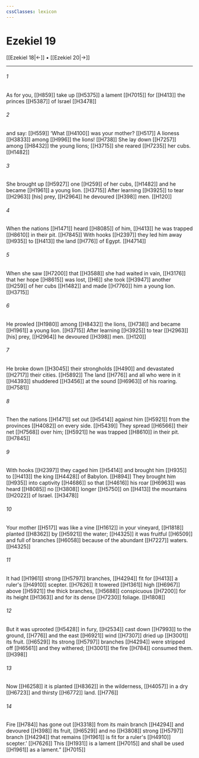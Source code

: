 ```yaml
---
cssClasses: lexicon
---
```


# Ezekiel 19

[[Ezekiel 18|←]] • [[Ezekiel 20|→]]

---

###### 1
As for you, [[H859]] take up [[H5375]] a lament [[H7015]] for [[H413]] the princes [[H5387]] of Israel [[H3478]]

###### 2
and say: [[H559]] ‘What [[H4100]] was your mother? [[H517]] A lioness [[H3833]] among [[H996]] the lions! [[H738]] She lay down [[H7257]] among [[H8432]] the young lions; [[H3715]] she reared [[H7235]] her cubs. [[H1482]]

###### 3
She brought up [[H5927]] one [[H259]] of her cubs, [[H1482]] and he became [[H1961]] a young lion. [[H3715]] After learning [[H3925]] to tear [[H2963]] [his] prey, [[H2964]] he devoured [[H398]] men. [[H120]]

###### 4
When the nations [[H1471]] heard [[H8085]] of him, [[H413]] he was trapped [[H8610]] in their pit. [[H7845]] With hooks [[H2397]] they led him away [[H935]] to [[H413]] the land [[H776]] of Egypt. [[H4714]]

###### 5
When she saw [[H7200]] that [[H3588]] she had waited in vain, [[H3176]] that her hope [[H8615]] was lost, [[H6]] she took [[H3947]] another [[H259]] of her cubs [[H1482]] and made [[H7760]] him a young lion. [[H3715]]

###### 6
He prowled [[H1980]] among [[H8432]] the lions, [[H738]] and became [[H1961]] a young lion. [[H3715]] After learning [[H3925]] to tear [[H2963]] [his] prey, [[H2964]] he devoured [[H398]] men. [[H120]]

###### 7
He broke down [[H3045]] their strongholds [[H490]] and devastated [[H2717]] their cities. [[H5892]] The land [[H776]] and all who were in it [[H4393]] shuddered [[H3456]] at the sound [[H6963]] of his roaring. [[H7581]]

###### 8
Then the nations [[H1471]] set out [[H5414]] against him [[H5921]] from the provinces [[H4082]] on every side. [[H5439]] They spread [[H6566]] their net [[H7568]] over him; [[H5921]] he was trapped [[H8610]] in their pit. [[H7845]]

###### 9
With hooks [[H2397]] they caged him [[H5414]] and brought him [[H935]] to [[H413]] the king [[H4428]] of Babylon. [[H894]] They brought him [[H935]] into captivity [[H4686]] so that [[H4616]] his roar [[H6963]] was heard [[H8085]] no [[H3808]] longer [[H5750]] on [[H413]] the mountains [[H2022]] of Israel. [[H3478]]

###### 10
Your mother [[H517]] was like a vine [[H1612]] in your vineyard, [[H1818]] planted [[H8362]] by [[H5921]] the water; [[H4325]] it was fruitful [[H6509]] and full of branches [[H6058]] because of the abundant [[H7227]] waters. [[H4325]]

###### 11
It had [[H1961]] strong [[H5797]] branches, [[H4294]] fit for [[H413]] a ruler's [[H4910]] scepter. [[H7626]] It towered [[H1361]] high [[H6967]] above [[H5921]] the thick branches, [[H5688]] conspicuous [[H7200]] for its height [[H1363]] and for its dense [[H7230]] foliage. [[H1808]]

###### 12
But it was uprooted [[H5428]] in fury, [[H2534]] cast down [[H7993]] to the ground, [[H776]] and the east [[H6921]] wind [[H7307]] dried up [[H3001]] its fruit. [[H6529]] Its strong [[H5797]] branches [[H4294]] were stripped off [[H6561]] and they withered; [[H3001]] the fire [[H784]] consumed them. [[H398]]

###### 13
Now [[H6258]] it is planted [[H8362]] in the wilderness, [[H4057]] in a dry [[H6723]] and thirsty [[H6772]] land. [[H776]]

###### 14
Fire [[H784]] has gone out [[H3318]] from its main branch [[H4294]] and devoured [[H398]] its fruit, [[H6529]] and no [[H3808]] strong [[H5797]] branch [[H4294]] that remains [[H1961]] is fit for a ruler's [[H4910]] scepter.’ [[H7626]] This [[H1931]] is a lament [[H7015]] and shall be used [[H1961]] as a lament.” [[H7015]]

